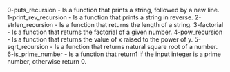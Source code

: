 0-puts_recursion - Is a function that prints a string, followed by a new line.
1-print_rev_recursion - Is a function that prints a string in reverse.
2-strlen_recursion - Is a function that returns the length of a string.
3-factorial - Is a function that returns the factorial of a given number.
4-pow_recursion - Is a function that returns the value of x raised to the power of y.
5-sqrt_recursion - Is a function that returns natural square root of a number.
6-is_prime_number - Is a function that return1 if the input integer is a prime number, otherwise return 0.
